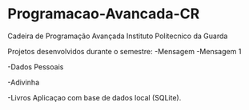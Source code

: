# Programacao-Avancada-CR
Cadeira de Programação Avançada
Instituto Politecnico da Guarda 


Projetos desenvolvidos durante o semestre:
-Mensagem
-Mensagem 1

-Dados Pessoais 

-Adivinha 

-Livros
Aplicaçao com base de dados local (SQLite).

